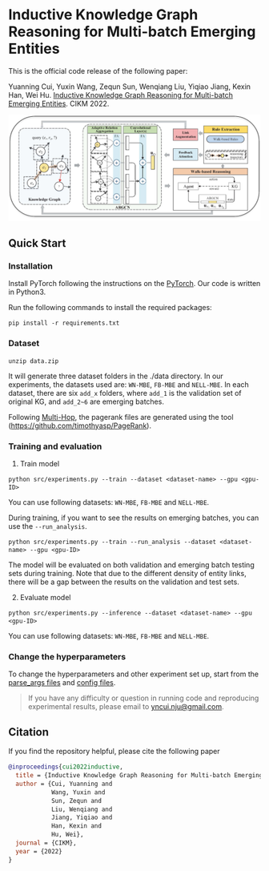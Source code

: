 # Inductive Knowledge Graph Reasoning for Multi-batch Emerging Entities

This is the official code release of the following paper: 

Yuanning Cui, Yuxin Wang, Zequn Sun, Wenqiang Liu, Yiqiao Jiang, Kexin Han, Wei Hu. [Inductive Knowledge Graph Reasoning for Multi-batch Emerging Entities](https://arxiv.org/abs/2208.10378). CIKM 2022.

![image](overview.jpg)


## Quick Start
### Installation

Install PyTorch following the instructions on the [PyTorch](https://pytorch.org/).
Our code is written in Python3.

Run the following commands to install the required packages:
```
pip install -r requirements.txt
```

### Dataset
```
unzip data.zip
```

It will generate three dataset folders in the ./data directory. In our experiments, the datasets used are: `WN-MBE`, `FB-MBE` and `NELL-MBE`.
In each dataset, there are six `add_x` folders, where `add_1` is the validation set of original KG, and `add_2~6` are emerging batches.

Following [Multi-Hop](https://github.com/salesforce/MultiHopKG/blob/master/data-release.tgz), the pagerank files are generated using the tool (https://github.com/timothyasp/PageRank). 

### Training and evaluation
1. Train model
```
python src/experiments.py --train --dataset <dataset-name> --gpu <gpu-ID>
```
You can use following datasets: `WN-MBE`, `FB-MBE` and `NELL-MBE`.

During training, if you want to see the results on emerging batches, you can use the `--run_analysis`.
```
python src/experiments.py --train --run_analysis --dataset <dataset-name> --gpu <gpu-ID>
```
The model will be evaluated on both validation and emerging batch testing sets during training.
Note that due to the different density of entity links, there will be a gap between the results on the validation and test sets.

2. Evaluate model
```
python src/experiments.py --inference --dataset <dataset-name> --gpu <gpu-ID>
```
You can use following datasets: `WN-MBE`, `FB-MBE` and `NELL-MBE`.

### Change the hyperparameters
To change the hyperparameters and other experiment set up, start from the [parse_args files](src/parse_args.py) and [config files](src/config.py).

> If you have any difficulty or question in running code and reproducing experimental results, please email to yncui.nju@gmail.com.

## Citation
If you find the repository helpful, please cite the following paper
```bibtex
@inproceedings{cui2022inductive,
  title = {Inductive Knowledge Graph Reasoning for Multi-batch Emerging Entities},
  author = {Cui, Yuanning and 
            Wang, Yuxin and 
            Sun, Zequn and 
            Liu, Wenqiang and 
            Jiang, Yiqiao and 
            Han, Kexin and 
            Hu, Wei},
  journal = {CIKM},
  year = {2022}
}
```
